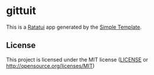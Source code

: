 # gittuit

This is a [Ratatui] app generated by the [Simple Template].

[Ratatui]: https://ratatui.rs
[Simple Template]: https://github.com/ratatui/templates/tree/main/simple

## License

This project is licensed under the MIT license ([LICENSE] or <http://opensource.org/licenses/MIT>)

[LICENSE]: ./LICENSE
